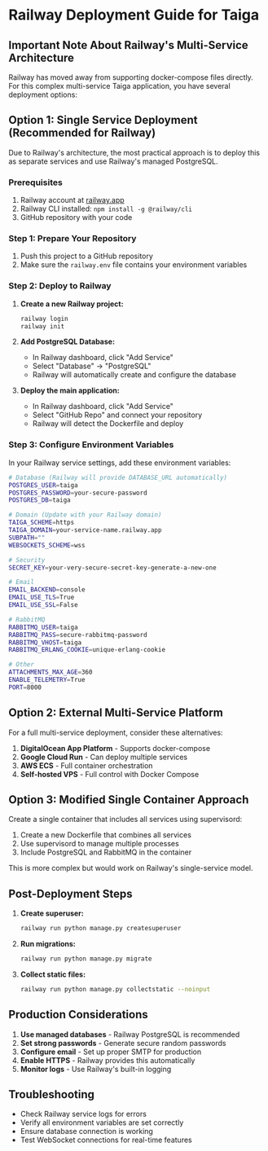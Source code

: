 # Railway Deployment Guide for Taiga

## Important Note About Railway's Multi-Service Architecture

Railway has moved away from supporting docker-compose files directly. For this complex multi-service Taiga application, you have several deployment options:

## Option 1: Single Service Deployment (Recommended for Railway)

Due to Railway's architecture, the most practical approach is to deploy this as separate services and use Railway's managed PostgreSQL.

### Prerequisites

1. Railway account at [railway.app](https://railway.app)
2. Railway CLI installed: `npm install -g @railway/cli`
3. GitHub repository with your code

### Step 1: Prepare Your Repository

1. Push this project to a GitHub repository
2. Make sure the `railway.env` file contains your environment variables

### Step 2: Deploy to Railway

1. **Create a new Railway project:**
   ```bash
   railway login
   railway init
   ```

2. **Add PostgreSQL Database:**
   - In Railway dashboard, click "Add Service"
   - Select "Database" → "PostgreSQL"
   - Railway will automatically create and configure the database

3. **Deploy the main application:**
   - In Railway dashboard, click "Add Service"
   - Select "GitHub Repo" and connect your repository
   - Railway will detect the Dockerfile and deploy

### Step 3: Configure Environment Variables

In your Railway service settings, add these environment variables:

```bash
# Database (Railway will provide DATABASE_URL automatically)
POSTGRES_USER=taiga
POSTGRES_PASSWORD=your-secure-password
POSTGRES_DB=taiga

# Domain (Update with your Railway domain)
TAIGA_SCHEME=https
TAIGA_DOMAIN=your-service-name.railway.app
SUBPATH=""
WEBSOCKETS_SCHEME=wss

# Security
SECRET_KEY=your-very-secure-secret-key-generate-a-new-one

# Email
EMAIL_BACKEND=console
EMAIL_USE_TLS=True
EMAIL_USE_SSL=False

# RabbitMQ
RABBITMQ_USER=taiga
RABBITMQ_PASS=secure-rabbitmq-password
RABBITMQ_VHOST=taiga
RABBITMQ_ERLANG_COOKIE=unique-erlang-cookie

# Other
ATTACHMENTS_MAX_AGE=360
ENABLE_TELEMETRY=True
PORT=8000
```

## Option 2: External Multi-Service Platform

For a full multi-service deployment, consider these alternatives:

1. **DigitalOcean App Platform** - Supports docker-compose
2. **Google Cloud Run** - Can deploy multiple services
3. **AWS ECS** - Full container orchestration
4. **Self-hosted VPS** - Full control with Docker Compose

## Option 3: Modified Single Container Approach

Create a single container that includes all services using supervisord:

1. Create a new Dockerfile that combines all services
2. Use supervisord to manage multiple processes
3. Include PostgreSQL and RabbitMQ in the container

This is more complex but would work on Railway's single-service model.

## Post-Deployment Steps

1. **Create superuser:**
   ```bash
   railway run python manage.py createsuperuser
   ```

2. **Run migrations:**
   ```bash
   railway run python manage.py migrate
   ```

3. **Collect static files:**
   ```bash
   railway run python manage.py collectstatic --noinput
   ```

## Production Considerations

1. **Use managed databases** - Railway PostgreSQL is recommended
2. **Set strong passwords** - Generate secure random passwords
3. **Configure email** - Set up proper SMTP for production
4. **Enable HTTPS** - Railway provides this automatically
5. **Monitor logs** - Use Railway's built-in logging

## Troubleshooting

- Check Railway service logs for errors
- Verify all environment variables are set correctly
- Ensure database connection is working
- Test WebSocket connections for real-time features
